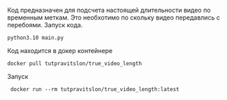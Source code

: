 Код предназначен для подсчета настоящей длительности видео по временным меткам. Это необхотимо по скольку видео передавлись с перебоями. 
Запуск кода. 
```
python3.10 main.py
```
Код находится в докер контейнере 
```
docker pull tutpravitslon/true_video_length
```
Запуск
```
 docker run --rm tutpravitslon/true_video_length:latest
```
